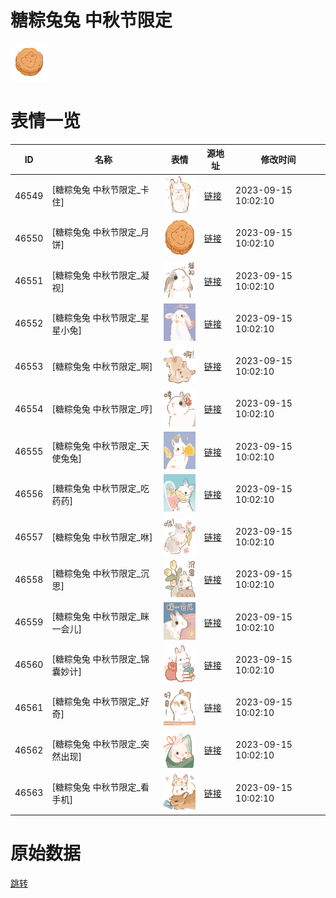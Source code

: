 # 糖粽兔兔 中秋节限定

<img src="./cover.png" height="60" alt="cover" />

# 表情一览

|ID|名称|表情|源地址|修改时间|
|----|----|----|----|----|
|46549|[糖粽兔兔 中秋节限定_卡住]|<img src="./pic/046549_%5B糖粽兔兔 中秋节限定_卡住%5D.png" height="60" alt="卡住"/>|[链接](https://i0.hdslb.com/bfs/garb/ce66a99b866f57ef05085441b219817ed042576f.png)|2023-09-15 10:02:10|
|46550|[糖粽兔兔 中秋节限定_月饼]|<img src="./pic/046550_%5B糖粽兔兔 中秋节限定_月饼%5D.png" height="60" alt="月饼"/>|[链接](https://i0.hdslb.com/bfs/garb/b9d3f3120a112c93e17e0fc8a1b54dfb69adb53d.png)|2023-09-15 10:02:10|
|46551|[糖粽兔兔 中秋节限定_凝视]|<img src="./pic/046551_%5B糖粽兔兔 中秋节限定_凝视%5D.png" height="60" alt="凝视"/>|[链接](https://i0.hdslb.com/bfs/garb/4e1c4af5542dc8305b08f006b9e4a42106d97b1b.png)|2023-09-15 10:02:10|
|46552|[糖粽兔兔 中秋节限定_星星小兔]|<img src="./pic/046552_%5B糖粽兔兔 中秋节限定_星星小兔%5D.png" height="60" alt="星星小兔"/>|[链接](https://i0.hdslb.com/bfs/garb/333022fc006b35a8a00c5b40e0510b998c0e4e8f.png)|2023-09-15 10:02:10|
|46553|[糖粽兔兔 中秋节限定_啊]|<img src="./pic/046553_%5B糖粽兔兔 中秋节限定_啊%5D.png" height="60" alt="啊"/>|[链接](https://i0.hdslb.com/bfs/garb/858fefa0d712ba58e55d497b708fa9274c81f6f8.png)|2023-09-15 10:02:10|
|46554|[糖粽兔兔 中秋节限定_哼]|<img src="./pic/046554_%5B糖粽兔兔 中秋节限定_哼%5D.png" height="60" alt="哼"/>|[链接](https://i0.hdslb.com/bfs/garb/f473040252d89bf134edc76d8b3276e90b47ea07.png)|2023-09-15 10:02:10|
|46555|[糖粽兔兔 中秋节限定_天使兔兔]|<img src="./pic/046555_%5B糖粽兔兔 中秋节限定_天使兔兔%5D.png" height="60" alt="天使兔兔"/>|[链接](https://i0.hdslb.com/bfs/garb/b7d78c8870c1e618527f063be5e83e78a8d31874.png)|2023-09-15 10:02:10|
|46556|[糖粽兔兔 中秋节限定_吃药药]|<img src="./pic/046556_%5B糖粽兔兔 中秋节限定_吃药药%5D.png" height="60" alt="吃药药"/>|[链接](https://i0.hdslb.com/bfs/garb/473b58354096c373cf0aac74d56b801c290537e4.png)|2023-09-15 10:02:10|
|46557|[糖粽兔兔 中秋节限定_咻]|<img src="./pic/046557_%5B糖粽兔兔 中秋节限定_咻%5D.png" height="60" alt="咻"/>|[链接](https://i0.hdslb.com/bfs/garb/5e4f1d5ddcb063028155612b90bc59e5f435e47b.png)|2023-09-15 10:02:10|
|46558|[糖粽兔兔 中秋节限定_沉思]|<img src="./pic/046558_%5B糖粽兔兔 中秋节限定_沉思%5D.png" height="60" alt="沉思"/>|[链接](https://i0.hdslb.com/bfs/garb/bf41015110c8d48b5b925cd577ea59dd9c34c03b.png)|2023-09-15 10:02:10|
|46559|[糖粽兔兔 中秋节限定_眯一会儿]|<img src="./pic/046559_%5B糖粽兔兔 中秋节限定_眯一会儿%5D.png" height="60" alt="眯一会儿"/>|[链接](https://i0.hdslb.com/bfs/garb/16be1bc8056f12c924c3055c43f60bd534aa6e85.png)|2023-09-15 10:02:10|
|46560|[糖粽兔兔 中秋节限定_锦囊妙计]|<img src="./pic/046560_%5B糖粽兔兔 中秋节限定_锦囊妙计%5D.png" height="60" alt="锦囊妙计"/>|[链接](https://i0.hdslb.com/bfs/garb/fcccf3a55a5c2b6109078a039292c853d20597dc.png)|2023-09-15 10:02:10|
|46561|[糖粽兔兔 中秋节限定_好奇]|<img src="./pic/046561_%5B糖粽兔兔 中秋节限定_好奇%5D.png" height="60" alt="好奇"/>|[链接](https://i0.hdslb.com/bfs/garb/4a5493f17084b982036a4dea38f392c4a8b77521.png)|2023-09-15 10:02:10|
|46562|[糖粽兔兔 中秋节限定_突然出现]|<img src="./pic/046562_%5B糖粽兔兔 中秋节限定_突然出现%5D.png" height="60" alt="突然出现"/>|[链接](https://i0.hdslb.com/bfs/garb/7dfad44dbb593d2683c3a81f8e4857b98cb07d97.png)|2023-09-15 10:02:10|
|46563|[糖粽兔兔 中秋节限定_看手机]|<img src="./pic/046563_%5B糖粽兔兔 中秋节限定_看手机%5D.png" height="60" alt="看手机"/>|[链接](https://i0.hdslb.com/bfs/garb/cd9fcbede58bba1498046c11f83600f34616afaa.png)|2023-09-15 10:02:10|

# 原始数据

[跳转](./raw.json)

